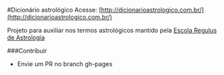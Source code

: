 #Dicionário astrológico
Acesse: [http://dicionarioastrologico.com.br/](http://dicionarioastrologico.com.br/)

Projeto para auxiliar nos termos astrológicos mantido pela [Escola Regulus de Astrologia](http://www.regulus.com.br/)



###Contribuir
 - Envie um PR no branch gh-pages

